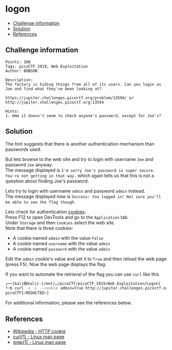 # logon

- [Challenge information](#challenge-information)
- [Solution](#solution)
- [References](#references)

## Challenge information
```
Points: 100
Tags: picoCTF 2019, Web Exploitation
Author: BOBSON

Description:
The factory is hiding things from all of its users. Can you login as Joe and find what they've been looking at? 

https://jupiter.challenges.picoctf.org/problem/13594/ or http://jupiter.challenges.picoctf.org:13594

Hints:
1. Hmm it doesn't seem to check anyone's password, except for Joe's?
```

## Solution

The hint suggests that there is another authentication mechanism than passwords used.

But lets browse to the web site and try to login with username `Joe` and password `Joe` anyway.  
The message displayed is `I'm sorry Joe's password is super secure. You're not getting in that way.` which again tells us that this is not a question about finding Joe's password.

Lets try to login with username `admin` and password `admin` instead.  
The message displayed now is `Success: You logged in! Not sure you'll be able to see the flag though`.

Lets check for authentication [cookies](https://en.wikipedia.org/wiki/HTTP_cookie).  
Press F12 to open DevTools and go to the `Application` tab.  
Under `Storage` and then `Cookies` select the web site.  
Note that there is three cookies:
* A cookie named `admin` with the value `False`
* A cookie named `username` with the value `admin`
* A cookie named `password` with the value `admin`

Edit the `admin` cookie's value and set it to `True` and then reload the web page (press F5).
Now the web page displays the flag.

If you want to automate the retrieval of the flag you can use `curl` like this
```bash
┌──(kali㉿kali)-[/mnt/…/picoCTF/picoCTF_2019/Web_Exploitation/Logon]
└─$ curl -s -L --cookie admin=True http://jupiter.challenges.picoctf.org:13594/flag | grep -oE 'picoCTF{.*}'
picoCTF{<REDACTED>}
```

For additional information, please see the references below.

## References

- [Wikipedia - HTTP cookie](https://en.wikipedia.org/wiki/HTTP_cookie)
- [curl(1) - Linux man page](https://linux.die.net/man/1/curl)
- [grep(1) - Linux man page](https://linux.die.net/man/1/grep)
